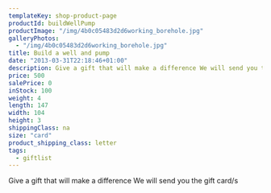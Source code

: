 ```yaml
---
templateKey: shop-product-page
productId: buildWellPump
productImage: "/img/4b0c05483d2d6working_borehole.jpg"
galleryPhotos:
  - "/img/4b0c05483d2d6working_borehole.jpg"
title: Build a well and pump
date: "2013-03-31T22:18:46+01:00"
description: Give a gift that will make a difference We will send you the gift card/s
price: 500
salePrice: 0
inStock: 100
weight: 4
length: 147
width: 104
height: 3
shippingClass: na
size: "card"
product_shipping_class: letter
tags:
  - giftlist
---
```


Give a gift that will make a difference We will send you the gift card/s
